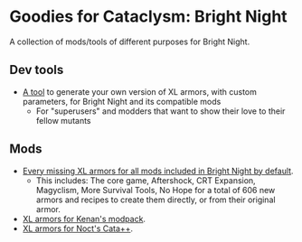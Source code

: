 # Goodies for Cataclysm: Bright Night
A collection of mods/tools of different purposes for Bright Night.

## Dev tools
- [A tool](/DEV_TOOLS/XL_ARMORS_GENERATOR) to generate your own version of XL armors, with custom parameters, for Bright Night and its compatible mods
  - For "superusers" and modders that want to show their love to their fellow mutants
## Mods
- [Every missing XL armors for all mods included in Bright Night by default](/MODS/XL_ARMORS_BRIGHT_NIGHT). 
  - This includes: The core game, Aftershock, CRT Expansion, Magyclism, More Survival Tools, No Hope for a total of 606 new armors and recipes to create them directly, or from their original armor.
- [XL armors for Kenan's modpack](/MODS/XL_ARMORS_KENAN_MODPACK). 
- [XL armors for Noct's Cata++](/MODS/nocts_cata_mod). 

